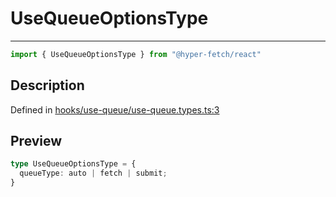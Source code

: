 

# UseQueueOptionsType

<div class="api-docs__separator" data-reactroot="">

---

</div><div class="api-docs__import" data-reactroot="">

```ts
import { UseQueueOptionsType } from "@hyper-fetch/react"
```

</div><div class="api-docs__section">

## Description

</div><div class="api-docs__description"><span class="api-docs__do-not-parse">



</span></div><p class="api-docs__definition">

Defined in [hooks/use-queue/use-queue.types.ts:3](https://github.com/BetterTyped/hyper-fetch/blob/a5ae46b5/packages/react/src/hooks/use-queue/use-queue.types.ts#L3)

</p><div class="api-docs__section">

## Preview

</div><div class="api-docs__preview type">

```ts
type UseQueueOptionsType = {
  queueType: auto | fetch | submit; 
}
```

</div>